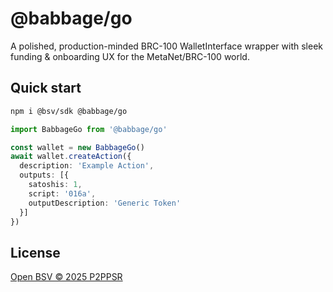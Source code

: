 # @babbage/go

A polished, production-minded BRC-100 WalletInterface wrapper with sleek funding & onboarding UX for the MetaNet/BRC-100 world.

## Quick start

```bash
npm i @bsv/sdk @babbage/go
```

```ts
import BabbageGo from '@babbage/go'

const wallet = new BabbageGo()
await wallet.createAction({
  description: 'Example Action',
  outputs: [{
    satoshis: 1,
    script: '016a',
    outputDescription: 'Generic Token'
  }]
})
```

## License

[Open BSV © 2025 P2PPSR](./LICENSE.txt)
